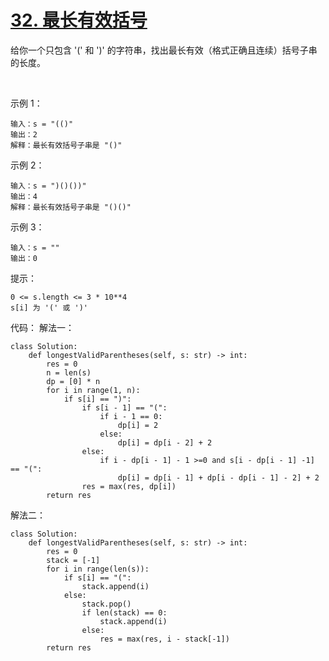# [32. 最长有效括号](https://leetcode-cn.com/problems/longest-valid-parentheses/)

给你一个只包含 '(' 和 ')' 的字符串，找出最长有效（格式正确且连续）括号子串的长度。

 

示例 1：
```
输入：s = "(()"
输出：2
解释：最长有效括号子串是 "()"
```
示例 2：
```
输入：s = ")()())"
输出：4
解释：最长有效括号子串是 "()()"
```
示例 3：
```
输入：s = ""
输出：0
```

提示：
```
0 <= s.length <= 3 * 10**4
s[i] 为 '(' 或 ')'
```

代码：
解法一：
```python3
class Solution:
    def longestValidParentheses(self, s: str) -> int:
        res = 0
        n = len(s)
        dp = [0] * n
        for i in range(1, n):
            if s[i] == ")":
                if s[i - 1] == "(":
                    if i - 1 == 0:
                        dp[i] = 2
                    else:
                        dp[i] = dp[i - 2] + 2
                else:
                    if i - dp[i - 1] - 1 >=0 and s[i - dp[i - 1] -1] == "(":
                        dp[i] = dp[i - 1] + dp[i - dp[i - 1] - 2] + 2
                res = max(res, dp[i])
        return res
```
解法二：
```python3
class Solution:
    def longestValidParentheses(self, s: str) -> int:
        res = 0
        stack = [-1]
        for i in range(len(s)):
            if s[i] == "(":
                stack.append(i)
            else:
                stack.pop()
                if len(stack) == 0:
                    stack.append(i)
                else:
                    res = max(res, i - stack[-1])
        return res
```